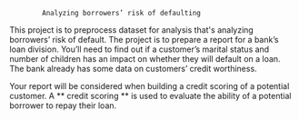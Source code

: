 			Analyzing borrowers’ risk of defaulting

This project is to preprocess dataset for analysis that's analyzing borrowers’ risk of default.
The project is to prepare a report for a bank’s loan division. 
You’ll need to find out if a customer’s marital status and number of children 
has an impact on whether they will default on a loan. The bank already has some data 
on customers’ credit worthiness.

Your report will be considered when building a credit scoring of a potential customer. 
A ** credit scoring ** is used to evaluate the ability of a potential borrower to repay their loan.